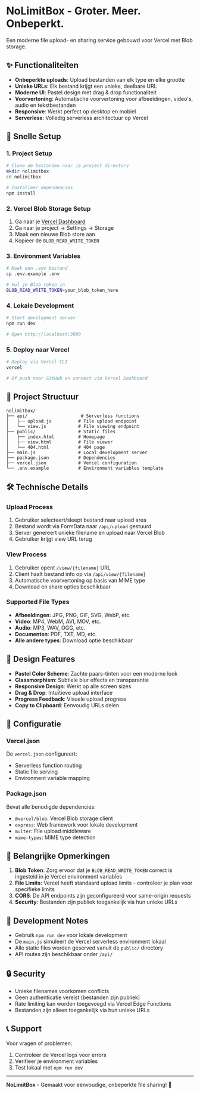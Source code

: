 # NoLimitBox - Groter. Meer. Onbeperkt.

Een moderne file upload- en sharing service gebouwd voor Vercel met Blob storage.

## ✨ Functionaliteiten

- **Onbeperkte uploads**: Upload bestanden van elk type en elke grootte
- **Unieke URLs**: Elk bestand krijgt een unieke, deelbare URL
- **Moderne UI**: Pastel design met drag & drop functionaliteit
- **Voorvertoning**: Automatische voorvertoning voor afbeeldingen, video's, audio en tekstbestanden
- **Responsive**: Werkt perfect op desktop en mobiel
- **Serverless**: Volledig serverless architectuur op Vercel

## 🚀 Snelle Setup

### 1. Project Setup
```bash
# Clone de bestanden naar je project directory
mkdir nolimitbox
cd nolimitbox

# Installeer dependencies
npm install
```

### 2. Vercel Blob Storage Setup
1. Ga naar je [Vercel Dashboard](https://vercel.com/dashboard)
2. Ga naar je project → Settings → Storage
3. Maak een nieuwe Blob store aan
4. Kopieer de `BLOB_READ_WRITE_TOKEN`

### 3. Environment Variables
```bash
# Maak een .env bestand
cp .env.example .env

# Vul je Blob token in
BLOB_READ_WRITE_TOKEN=your_blob_token_here
```

### 4. Lokale Development
```bash
# Start development server
npm run dev

# Open http://localhost:3000
```

### 5. Deploy naar Vercel
```bash
# Deploy via Vercel CLI
vercel

# Of push naar GitHub en connect via Vercel Dashboard
```

## 📁 Project Structuur

```
nolimitbox/
├── api/                    # Serverless functions
│   ├── upload.js          # File upload endpoint
│   └── view.js            # File viewing endpoint
├── public/                # Static files
│   ├── index.html         # Homepage
│   ├── view.html          # File viewer
│   └── 404.html           # 404 page
├── main.js                # Local development server
├── package.json           # Dependencies
├── vercel.json            # Vercel configuration
└── .env.example           # Environment variables template
```

## 🛠️ Technische Details

### Upload Process
1. Gebruiker selecteert/sleept bestand naar upload area
2. Bestand wordt via FormData naar `/api/upload` gestuurd
3. Server genereert unieke filename en upload naar Vercel Blob
4. Gebruiker krijgt view URL terug

### View Process
1. Gebruiker opent `/view/{filename}` URL
2. Client haalt bestand info op via `/api/view/{filename}`
3. Automatische voorvertoning op basis van MIME type
4. Download en share opties beschikbaar

### Supported File Types
- **Afbeeldingen**: JPG, PNG, GIF, SVG, WebP, etc.
- **Video**: MP4, WebM, AVI, MOV, etc.
- **Audio**: MP3, WAV, OGG, etc.
- **Documenten**: PDF, TXT, MD, etc.
- **Alle andere types**: Download optie beschikbaar

## 🎨 Design Features

- **Pastel Color Scheme**: Zachte paars-tinten voor een moderne look
- **Glassmorphism**: Subtiele blur effects en transparantie
- **Responsive Design**: Werkt op alle screen sizes
- **Drag & Drop**: Intuïtieve upload interface
- **Progress Feedback**: Visuele upload progress
- **Copy to Clipboard**: Eenvoudig URLs delen

## 🔧 Configuratie

### Vercel.json
De `vercel.json` configureert:
- Serverless function routing
- Static file serving
- Environment variable mapping

### Package.json
Bevat alle benodigde dependencies:
- `@vercel/blob`: Vercel Blob storage client
- `express`: Web framework voor lokale development
- `multer`: File upload middleware
- `mime-types`: MIME type detection

## 🚨 Belangrijke Opmerkingen

1. **Blob Token**: Zorg ervoor dat je `BLOB_READ_WRITE_TOKEN` correct is ingesteld in je Vercel environment variables
2. **File Limits**: Vercel heeft standaard upload limits - controleer je plan voor specifieke limits
3. **CORS**: De API endpoints zijn geconfigureerd voor same-origin requests
4. **Security**: Bestanden zijn publiek toegankelijk via hun unieke URLs

## 📝 Development Notes

- Gebruik `npm run dev` voor lokale development
- De `main.js` simuleert de Vercel serverless environment lokaal
- Alle static files worden geserved vanuit de `public/` directory
- API routes zijn beschikbaar onder `/api/`

## 🔒 Security

- Unieke filenames voorkomen conflicts
- Geen authenticatie vereist (bestanden zijn publiek)
- Rate limiting kan worden toegevoegd via Vercel Edge Functions
- Bestanden zijn alleen toegankelijk via hun unieke URLs

## 📞 Support

Voor vragen of problemen:
1. Controleer de Vercel logs voor errors
2. Verifieer je environment variables
3. Test lokaal met `npm run dev`

---

**NoLimitBox** - Gemaakt voor eenvoudige, onbeperkte file sharing! 🚀